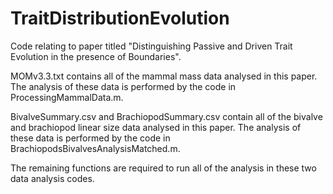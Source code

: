 # TraitDistributionEvolution
Code relating to paper titled "Distinguishing Passive and Driven Trait Evolution in the presence of Boundaries".

MOMv3.3.txt contains all of the mammal mass data analysed in this paper.
The analysis of these data is performed by the code in ProcessingMammalData.m.

BivalveSummary.csv and BrachiopodSummary.csv contain all of the bivalve and brachiopod linear size data analysed in this paper.
The analysis of these data is performed by the code in BrachiopodsBivalvesAnalysisMatched.m.

The remaining functions are required to run all of the analysis in these two data analysis codes.
